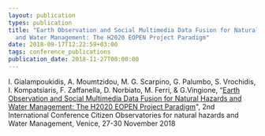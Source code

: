 ```yaml
---
layout: publication
types: publication
title: "Earth Observation and Social Multimedia Data Fusion for Natural Hazards
  and Water Management: The H2020 EOPEN Project Paradigm"
date: 2018-09-17T12:22:59+03:00
tags: conference_publications
publication_date: 2018-11-27T00:00:00
---
```

I. Gialampoukidis, A. Moumtzidou, M. G. Scarpino, G. Palumbo, S. Vrochidis, I. Kompatsiaris, F. Zaffanella, D. Norbiato, M. Ferri, & G.Vingione, “[Earth Observation and Social Multimedia Data Fusion for Natural Hazards and Water Management: The H2020 EOPEN Project Paradigm](https://zenodo.org/record/2545381#.X2CVssBS9PY)", 2nd International Conference Citizen Observatories for natural hazards and Water Management, Venice, 27-30 November 2018